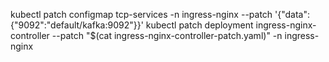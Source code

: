 kubectl patch configmap tcp-services -n ingress-nginx --patch '{"data":{"9092":"default/kafka:9092"}}'
kubectl patch deployment ingress-nginx-controller --patch "$(cat ingress-nginx-controller-patch.yaml)" -n ingress-nginx
